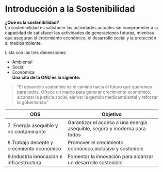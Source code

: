 # Introducción a la Sostenibilidad
**¿Qué es la sostenibilidad?**  
La sostenibilidad es satisfacer las actividades actuales sin comprometer a la capacidad de satisfacer las actividades de generaciones futuras, mientras que aseguran el crecimiento económico, el desarrollo social y la protección al medioambiente.  

Lista con las tres dimensiones:
- Ambiental
- Social
- Económica  
**Una cita de la ONU es la sigiente:**
 > "El desarrollo sostenible es el camino hacia el futuro que queremos para todos. Ofrece un marco para generar crecimiento económico, alcanzar la justicia social, ejercer la gestión medioambiental y reforzar la gobernanza."   

| ODS | Objetivo |
| - | - |
| 7. Energía asequible y no contaminante | Garantizar el acceso a una energía asequible, segura y moderna para todos |
| 8.Trabajo decente y crecimiento económico | Promover el crecimiento económico,inclusivo y sostenible |
| 9.Industria innocación e infraestructura | Fomentar la innovación para alcanzar un desarrollo sostenible |
